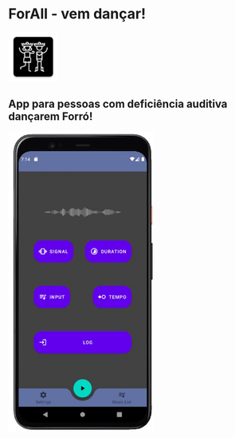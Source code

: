 # ForAll - vem dançar!

<img src="https://raw.githubusercontent.com/Open-Source-Lab-UFV/ForAll/main/readmeAssets/ic_launcher-web.png" height="100"/>

## App para pessoas com deficiência auditiva dançarem Forró!

<div class="row">
  <div class="column">
    <img src="https://raw.githubusercontent.com/Open-Source-Lab-UFV/ForAll/main/readmeAssets/InApp.jpg" height="600">
  </div>
</div>
